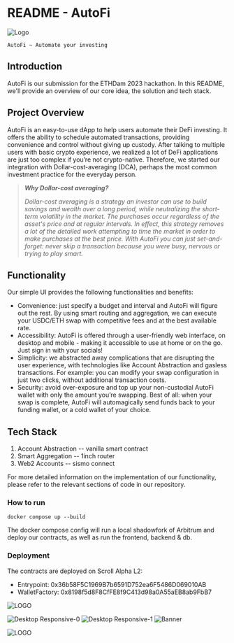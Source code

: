 # README - AutoFi
![Logo](https://github.com/clement4saunier/ETHDam-Hackathon-2023/assets/2742107/71473750-6892-4af2-8a50-81255a174cfe)

`AutoFi ~ Automate your investing`

## Introduction
AutoFi is our submission for the ETHDam 2023 hackathon. In this README, we'll provide an overview of our core idea, the solution and tech stack.


## Project Overview
AutoFi is an easy-to-use dApp to help users automate their DeFi investing. It offers the ability to schedule automated transactions, providing convenience and control without giving up custody. After talking to multiple users with basic crypto experience, we realized a lot of DeFi applications are just too complex if you’re not crypto-native. Therefore, we started our integration with Dollar-cost-averaging (DCA), perhaps the most common investment practice for the everyday person.

> **_Why Dollar-cost averaging?_**
>
> _Dollar-cost averaging is a strategy an investor can use to build savings and wealth over a long period, while neutralizing the short-term volatility in the market. The purchases occur regardless of the asset's price and at regular intervals. In effect, this strategy removes a lot of the detailed work attempting to time the market in order to make purchases at the best price. With AutoFi you can just set-and-forget: never skip a transaction because you were busy, nervous or trying to play smart._


## Functionality
Our simple UI provides the following functionalities and benefits:
* Convenience: just specify a budget and interval and AutoFi will figure out the rest. By using smart routing and aggregation, we can execute your USDC/ETH swap with competitive fees and at the best available rate.
* Accessibility: AutoFi is offered through a user-friendly web interface, on desktop and mobile - making it accessible to use at home or on the go. Just sign in with your socials!
* Simplicity: we abstracted away complications that are disrupting the user experience, with technologies like Account Abstraction and gasless transactions. For example: you can modify your swap configuration in just two clicks, without additional transaction costs.
* Security: avoid over-exposure and top up your non-custodial AutoFi wallet with only the amount you’re swapping. Best of all: when your swap is complete, AutoFi will automagically send funds back to your funding wallet, or a cold wallet of your choice.


## Tech Stack

1. Account Abstraction -- vanilla smart contract
2. Smart Aggregation -- 1inch router
3. Web2 Accounts -- sismo connect

For more detailed information on the implementation of our functionality, please refer to the relevant sections of code in our repository.

### How to run

```
docker compose up --build
```

The docker compose config will run a local shadowfork of Arbitrum and deploy our contracts, as well as run the frontend, backend & db.

### Deployment

The contracts are deployed on Scroll Alpha L2:

* Entrypoint: 0x36b58F5C1969B7b6591D752ea6F5486D069010AB
* WalletFactory: 0x8198f5d8F8CfFE8f9C413d98a0A55aEB8ab9FbB7


![LOGO](https://github.com/clement4saunier/ETHDam-Hackathon-2023/assets/2742107/40ad9709-a89b-4e48-a54d-9cadca0068e1)

![Desktop Responsive-0](https://github.com/clement4saunier/ETHDam-Hackathon-2023/assets/2742107/43d5a298-2072-42fc-bf12-9e5e1f5e0dbf)
![Desktop Responsive-1](https://github.com/clement4saunier/ETHDam-Hackathon-2023/assets/2742107/4c593484-0bc1-42c3-9d00-f2e854447a62)
![Banner](https://github.com/clement4saunier/ETHDam-Hackathon-2023/assets/2742107/0d49ccd2-52c0-478f-83cb-c56922179465)

![LOGO](https://github.com/clement4saunier/ETHDam-Hackathon-2023/assets/2742107/6e459500-321d-418b-97ba-e82a03e407eb)
